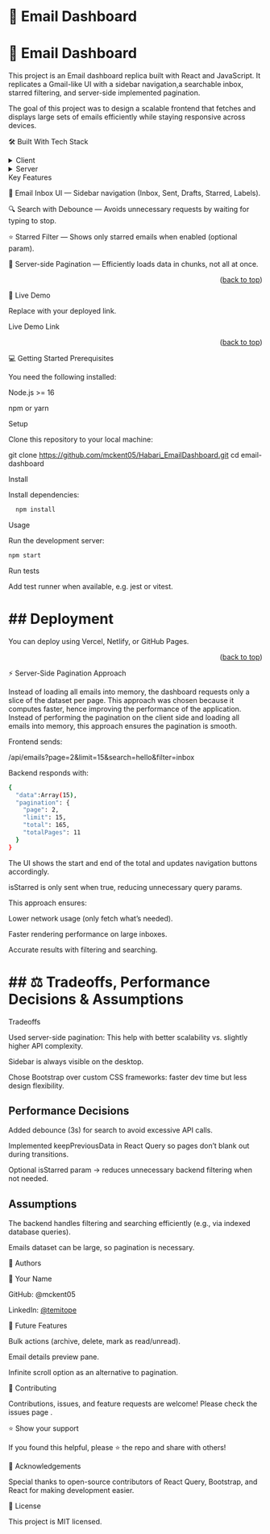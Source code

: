 # 📖 Email Dashboard <a name="about-project"></a>
# 📖 Email Dashboard <a name="about-project"></a>

This project is an Email dashboard replica built with React and JavaScript. It replicates a Gmail-like UI with a sidebar navigation,a searchable inbox, starred filtering, and server-side implemented pagination.

The goal of this project was to design a scalable frontend that fetches and displays large sets of emails efficiently while staying responsive across devices.

🛠 Built With <a name="built-with"></a>
Tech Stack <a name="tech-stack"></a>
<details> <summary>Client</summary> <ul> <li><a href="https://react.dev/">React.js</a></li> <li><a href="https://getbootstrap.com/">Bootstrap 5</a></li> <li><a href="https://tanstack.com/query/latest">TanStack React Query</a></li> <li><a href="https://redux.js.org/">Redux</a></li> </ul> </details> <details> <summary>Server</summary> <ul> <li>Generic REST API (assumed Express/Node backend)</li> </ul> </details>
Key Features <a name="key-features"></a>

📩 Email Inbox UI — Sidebar navigation (Inbox, Sent, Drafts, Starred, Labels).

🔍 Search with Debounce — Avoids unnecessary requests by waiting for typing to stop.

⭐ Starred Filter — Shows only starred emails when enabled (optional param).

📑 Server-side Pagination — Efficiently loads data in chunks, not all at once.

<p align="right">(<a href="#readme-top">back to top</a>)</p>
🚀 Live Demo <a name="live-demo"></a>

Replace with your deployed link.

Live Demo Link

<p align="right">(<a href="#readme-top">back to top</a>)</p>
💻 Getting Started <a name="getting-started"></a>
Prerequisites

You need the following installed:

Node.js >= 16

npm or yarn

Setup

Clone this repository to your local machine:

  git clone https://github.com/mckent05/Habari_EmailDashboard.git
  cd email-dashboard

Install

Install dependencies:

  ```sh
    npm install
  ```
Usage

Run the development server:

  ```sh
  npm start
  ```
Run tests

Add test runner when available, e.g. jest or vitest.

# ## Deployment

You can deploy using Vercel, Netlify, or GitHub Pages.

<p align="right">(<a href="#readme-top">back to top</a>)</p>
⚡ Server-Side Pagination Approach

Instead of loading all emails into memory, the dashboard requests only a slice of the dataset per page.
This approach was chosen because it computes faster, hence improving the performance of the application. Instead 
of performing the pagination on the client side and loading all emails into memory, this approach ensures the pagination is smooth.

Frontend sends:

/api/emails?page=2&limit=15&search=hello&filter=inbox

Backend responds with:
```sh
{
  "data":Array(15),
  "pagination": {
    "page": 2,
    "limit": 15,
    "total": 165,
    "totalPages": 11
  }
}
```
The UI shows the start and end of the total and updates navigation buttons accordingly.

isStarred is only sent when true, reducing unnecessary query params.

This approach ensures:

Lower network usage (only fetch what’s needed).

Faster rendering performance on large inboxes.

Accurate results with filtering and searching.

# ## ⚖️ Tradeoffs, Performance Decisions & Assumptions
Tradeoffs

Used server-side pagination: This help with better scalability vs. slightly higher API complexity.

Sidebar is always visible on the desktop.

Chose Bootstrap over custom CSS frameworks: faster dev time but less design flexibility.

## Performance Decisions

Added debounce (3s) for search to avoid excessive API calls. 

Implemented keepPreviousData in React Query so pages don’t blank out during transitions.

Optional isStarred param → reduces unnecessary backend filtering when not needed.

## Assumptions

The backend handles filtering and searching efficiently (e.g., via indexed database queries).

Emails dataset can be large, so pagination is necessary.

👥 Authors <a name="authors"></a>

👤 Your Name

GitHub: @mckent05

LinkedIn: [@temitope](https://www.linkedin.com/in/akinladetemitope)

🔭 Future Features <a name="future-features"></a>

 Bulk actions (archive, delete, mark as read/unread).

 Email details preview pane.

 Infinite scroll option as an alternative to pagination.

🤝 Contributing <a name="contributing"></a>

Contributions, issues, and feature requests are welcome!
Please check the issues page
.

⭐️ Show your support <a name="support"></a>

If you found this helpful, please ⭐ the repo and share with others!

🙏 Acknowledgements <a name="acknowledgements"></a>

Special thanks to open-source contributors of React Query, Bootstrap, and React for making development easier.

📝 License <a name="license"></a>

This project is MIT licensed.
